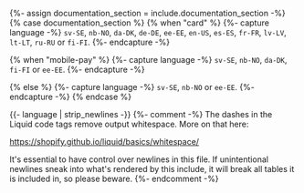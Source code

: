 {%- assign documentation_section = include.documentation_section -%}
{% case documentation_section %}
{% when "card" %}
{%- capture language -%}
`sv-SE`, `nb-NO`, `da-DK`, `de-DE`, `ee-EE`, `en-US`, `es-ES`, `fr-FR`, `lv-LV`,
`lt-LT`, `ru-RU` or `fi-FI`.
{%- endcapture -%}

{% when "mobile-pay" %}
{%- capture language -%}
`sv-SE`, `nb-NO`, `da-DK`, `fi-FI` or `ee-EE`.
{%- endcapture -%}

{% else %}
{%- capture language -%}
`sv-SE`, `nb-NO` or `ee-EE`.
{%- endcapture -%}
{% endcase %}

{{- language | strip_newlines -}}
{%- comment -%}
The dashes in the Liquid code tags remove output whitespace. More on that here:

https://shopify.github.io/liquid/basics/whitespace/

It's essential to have control over newlines in this file. If unintentional
newlines sneak into what's rendered by this include, it will break all tables
it is included in, so please beware.
{%- endcomment -%}
